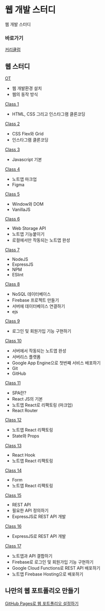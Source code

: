 # 웹 개발 스터디

웹 개발 스터디 

### 바로가기

[커리큘럼](https://www.notion.so/peacemain/2-ff6ee4a8f60045518579036ddd725bd3)

## 웹 스터디

[OT](https://github.com/peacemain-club/web-lecture/tree/master/00_OT)

* 웹 개발환경 설치
* 웹의 동작 방식

[Class 1](https://github.com/peacemain-club/web-lecture/tree/master/01_HTML_CSS)

* HTML, CSS 그리고 인스타그램 클론코딩

[Class 2](https://github.com/peacemain-club/web-lecture/tree/master/02_FLEX_GRID)

* CSS Flex와 Grid
* 인스타그램 클론코딩

[Class 3](https://github.com/peacemain-club/web-lecture/tree/master/03_JS)

* Javascript 기본

[Class 4](https://github.com/peacemain-club/web-lecture/tree/master/04_Markup)

* 노트앱 마크업
* Figma

[Class 5](https://github.com/peacemain-club/web-lecture/tree/master/05_VanillaJS)

* Window와 DOM
* VanillaJS

[Class 6](https://github.com/peacemain-club/web-lecture/tree/master/06_NoteApp)

* Web Storage API
* 노트앱 기능붙이기
* 로컬에서만 작동되는 노트앱 완성

[Class 7]()

* NodeJS
* ExpressJS
* NPM
* ESlint

[Class 8]()

* NoSQL 데이터베이스
* Firebase 프로젝트 만들기
* 서버에 데이터베이스 연결하기
* ejs

[Class 9]()

* 로그인 및 회원가입 기능 구현하기

[Class 10]()

* 서버에서 작동되는 노트앱 완성
* 서버리스 플랫폼
* Google App Engine으로 첫번째 서비스 배포하기
* Git
* GitHub

[Class 11]()

* SPA란?
* React JS의 기본
* 노트앱 React로 리팩토링 (마크업)
* React Router

[Class 12]()

* 노트앱 React 리팩토링
* State와 Props

[Class 13]()

* React Hook
* 노트앱 React 리팩토링

[Class 14]()

* Form
* 노트앱 React 리팩토링

[Class 15]()

* REST API
* 필요한 API 정의하기
* ExpressJS로 REST API 개발

[Class 16]()

* ExpressJS로 REST API 개발

[Class 17]()

* 노트앱과 API 결합하기
* Firebase로 로그인 및 회원가입 기능 구현하기
* Google Cloud Functions로 REST API 배포하기
* 노트앱 Firebase Hosting으로 배포하기

## 나만의 웹 포트폴리오 만들기

[GitHub Pages로 웹 포트폴리오 설정하기](https://github.com/peacemain-club/web-lecture/blob/master/Portfolio/README.md)
